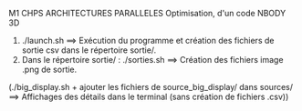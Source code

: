 M1 CHPS
ARCHITECTURES PARALLELES
Optimisation, d'un code NBODY 3D

1) ./launch.sh ==> Exécution du programme et création des fichiers de sortie csv dans le répertoire sortie/.
2) Dans le répertoire sortie/ : ./sorties.sh ==> Création des fichiers image .png de sortie.

(./big_display.sh + ajouter les fichiers de source_big_display/ dans sources/ ==> Affichages des détails dans le terminal (sans création de fichiers .csv))

